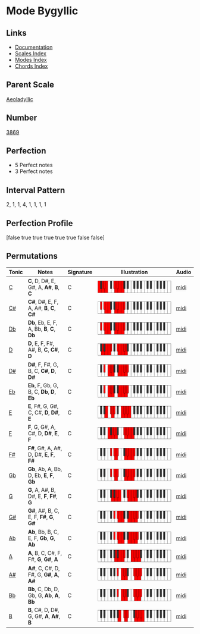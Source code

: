 # Mode Bygyllic

## Links

- [Documentation](index.md)
- [Scales Index](Scales.md)
- [Modes Index](Modes.md)
- [Chords Index](Chords.md)

## Parent Scale

[Aeoladyllic](ScaleAeoladyllic.md)

## Number

[3869](https://ianring.com/musictheory/scales/3869)

## Perfection

- 5 Perfect notes
- 3 Perfect notes

## Interval Pattern

2, 1, 1, 4, 1, 1, 1, 1

## Perfection Profile

[false true true true true true false false]

## Permutations

| Tonic | Notes | Signature | Illustration | Audio |
|-------|-------|-----------|--------------|-------|
| [C](ModeCNaturalBygyllic.md) | **C**, D, D#, E, G#, A, **A#**, **B**, **C** | C | ![CNaturalBygyllic](ModeCNaturalBygyllic.png) | [midi](https://github.com/edipermadi/music/blob/main/docs/ModeCNaturalBygyllic.mid?raw=true) |
| [C#](ModeCSharpBygyllic.md) | **C#**, D#, E, F, A, A#, **B**, **C**, **C#** | C | ![CSharpBygyllic](ModeCSharpBygyllic.png) | [midi](https://github.com/edipermadi/music/blob/main/docs/ModeCSharpBygyllic.mid?raw=true) |
| [Db](ModeDFlatBygyllic.md) | **Db**, Eb, E, F, A, Bb, **B**, **C**, **Db** | C | ![DFlatBygyllic](ModeDFlatBygyllic.png) | [midi](https://github.com/edipermadi/music/blob/main/docs/ModeDFlatBygyllic.mid?raw=true) |
| [D](ModeDNaturalBygyllic.md) | **D**, E, F, F#, A#, B, **C**, **C#**, **D** | C | ![DNaturalBygyllic](ModeDNaturalBygyllic.png) | [midi](https://github.com/edipermadi/music/blob/main/docs/ModeDNaturalBygyllic.mid?raw=true) |
| [D#](ModeDSharpBygyllic.md) | **D#**, F, F#, G, B, C, **C#**, **D**, **D#** | C | ![DSharpBygyllic](ModeDSharpBygyllic.png) | [midi](https://github.com/edipermadi/music/blob/main/docs/ModeDSharpBygyllic.mid?raw=true) |
| [Eb](ModeEFlatBygyllic.md) | **Eb**, F, Gb, G, B, C, **Db**, **D**, **Eb** | C | ![EFlatBygyllic](ModeEFlatBygyllic.png) | [midi](https://github.com/edipermadi/music/blob/main/docs/ModeEFlatBygyllic.mid?raw=true) |
| [E](ModeENaturalBygyllic.md) | **E**, F#, G, G#, C, C#, **D**, **D#**, **E** | C | ![ENaturalBygyllic](ModeENaturalBygyllic.png) | [midi](https://github.com/edipermadi/music/blob/main/docs/ModeENaturalBygyllic.mid?raw=true) |
| [F](ModeFNaturalBygyllic.md) | **F**, G, G#, A, C#, D, **D#**, **E**, **F** | C | ![FNaturalBygyllic](ModeFNaturalBygyllic.png) | [midi](https://github.com/edipermadi/music/blob/main/docs/ModeFNaturalBygyllic.mid?raw=true) |
| [F#](ModeFSharpBygyllic.md) | **F#**, G#, A, A#, D, D#, **E**, **F**, **F#** | C | ![FSharpBygyllic](ModeFSharpBygyllic.png) | [midi](https://github.com/edipermadi/music/blob/main/docs/ModeFSharpBygyllic.mid?raw=true) |
| [Gb](ModeGFlatBygyllic.md) | **Gb**, Ab, A, Bb, D, Eb, **E**, **F**, **Gb** | C | ![GFlatBygyllic](ModeGFlatBygyllic.png) | [midi](https://github.com/edipermadi/music/blob/main/docs/ModeGFlatBygyllic.mid?raw=true) |
| [G](ModeGNaturalBygyllic.md) | **G**, A, A#, B, D#, E, **F**, **F#**, **G** | C | ![GNaturalBygyllic](ModeGNaturalBygyllic.png) | [midi](https://github.com/edipermadi/music/blob/main/docs/ModeGNaturalBygyllic.mid?raw=true) |
| [G#](ModeGSharpBygyllic.md) | **G#**, A#, B, C, E, F, **F#**, **G**, **G#** | C | ![GSharpBygyllic](ModeGSharpBygyllic.png) | [midi](https://github.com/edipermadi/music/blob/main/docs/ModeGSharpBygyllic.mid?raw=true) |
| [Ab](ModeAFlatBygyllic.md) | **Ab**, Bb, B, C, E, F, **Gb**, **G**, **Ab** | C | ![AFlatBygyllic](ModeAFlatBygyllic.png) | [midi](https://github.com/edipermadi/music/blob/main/docs/ModeAFlatBygyllic.mid?raw=true) |
| [A](ModeANaturalBygyllic.md) | **A**, B, C, C#, F, F#, **G**, **G#**, **A** | C | ![ANaturalBygyllic](ModeANaturalBygyllic.png) | [midi](https://github.com/edipermadi/music/blob/main/docs/ModeANaturalBygyllic.mid?raw=true) |
| [A#](ModeASharpBygyllic.md) | **A#**, C, C#, D, F#, G, **G#**, **A**, **A#** | C | ![ASharpBygyllic](ModeASharpBygyllic.png) | [midi](https://github.com/edipermadi/music/blob/main/docs/ModeASharpBygyllic.mid?raw=true) |
| [Bb](ModeBFlatBygyllic.md) | **Bb**, C, Db, D, Gb, G, **Ab**, **A**, **Bb** | C | ![BFlatBygyllic](ModeBFlatBygyllic.png) | [midi](https://github.com/edipermadi/music/blob/main/docs/ModeBFlatBygyllic.mid?raw=true) |
| [B](ModeBNaturalBygyllic.md) | **B**, C#, D, D#, G, G#, **A**, **A#**, **B** | C | ![BNaturalBygyllic](ModeBNaturalBygyllic.png) | [midi](https://github.com/edipermadi/music/blob/main/docs/ModeBNaturalBygyllic.mid?raw=true) |
